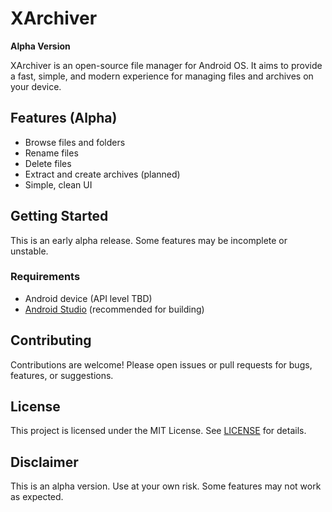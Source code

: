 # XArchiver

**Alpha Version**

XArchiver is an open-source file manager for Android OS. It aims to provide a fast, simple, and modern experience for managing files and archives on your device.

## Features (Alpha)
- Browse files and folders
- Rename files
- Delete files
- Extract and create archives (planned)
- Simple, clean UI

## Getting Started
This is an early alpha release. Some features may be incomplete or unstable.

### Requirements
- Android device (API level TBD)
- [Android Studio](https://developer.android.com/studio) (recommended for building)


## Contributing
Contributions are welcome! Please open issues or pull requests for bugs, features, or suggestions.

## License
This project is licensed under the MIT License. See [LICENSE](LICENSE) for details.

## Disclaimer
This is an alpha version. Use at your own risk. Some features may not work as expected.
